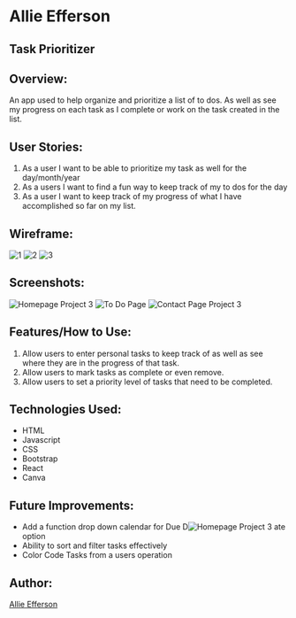 # Allie Efferson

## Task Prioritizer

## Overview:
An app used to help organize and prioritize a list of to dos. As well as see my progress on each task as I complete or work on the task created in the list.

## User Stories:
1. As a user I want to be able to prioritize my task as well for the day/month/year
2. As a users I want to find a fun way to keep track of my to dos for the day
3. As a user I want to keep track of my progress of what I have accomplished so far on my list.

## Wireframe:
![1](https://github.com/user-attachments/assets/da36e8ed-5966-4243-a072-2c8555c7425e)
![2](https://github.com/user-attachments/assets/c51902d6-15d3-4fef-ace9-3faf356a2dab)
![3](https://github.com/user-attachments/assets/5442e393-2165-4de6-98b9-bf24501928d0)


## Screenshots:
![Homepage Project 3](https://github.com/user-attachments/assets/a6346c3b-4a39-4193-947f-7731e95b1a56)
![To Do Page](https://github.com/user-attachments/assets/5e8ba7a7-9121-4e01-a700-9204018be61e)
![Contact Page Project 3](https://github.com/user-attachments/assets/594a36d2-a04d-49ba-a8d6-0bd79c830382)


## Features/How to Use:
1. Allow users to enter personal tasks to keep track of as well as see where they are in the progress of that task.
2. Allow users to mark tasks as complete or even remove.
3. Allow users to set a priority level of tasks that need to be completed.

## Technologies Used:
- HTML
- Javascript
- CSS
- Bootstrap
- React
- Canva

## Future Improvements:
 - Add a function drop down calendar for Due D![Homepage Project 3](https://github.com/user-attachments/assets/30fe7301-25da-46e8-8b8e-19cf92866018)
ate option
 - Ability to sort and filter tasks effectively
 - Color Code Tasks from a users operation

## Author:
[Allie Efferson](https://www.linkedin.com/in/allie-efferson/)
